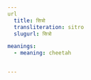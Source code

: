 ```yaml
---
url
  title: सित्रो
  transliteration: sitro
  slugurl: सित्रो

meanings:
  - meaning: cheetah


---
```

